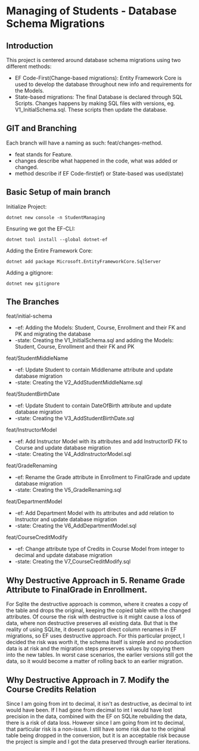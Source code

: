 # Managing of Students - Database Schema Migrations

## Introduction

This project is centered around database schema migrations using two different methods:
* EF Code-First(Change-based migrations): Entity Framework Core is used to develop the database throughout new info and requirements for the Models.
* State-based migrations: The final Database is declared through SQL Scripts. Changes happens by making SQL files with versions, eg. V1_InitialSchema.sql. These scripts then update the database.

## GIT and Branching
Each branch will have a naming as such: feat/changes-method.
* feat stands for Feature.
* changes describe what happened in the code, what was added or changed.
* method describe if EF Code-first(ef) or State-based was used(state)

## Basic Setup of main branch
Initialize Project:
```
dotnet new console -n StudentManaging
```
Ensuring we got the EF-CLI:
```
dotnet tool install --global dotnet-ef
```
Adding the Entire Framework Core:
```
dotnet add package Microsoft.EntityFrameworkCore.SqlServer
```
Adding a gitignore:
```
dotnet new gitignore
```


## The Branches
feat/initial-schema
* -ef: Adding the Models: Student, Course, Enrollment and their FK and PK and migrating the database
* -state: Creating the V1_InitialSchema.sql and adding the Models: Student, Course, Enrollment and their FK and PK

feat/StudentMiddleName
* -ef: Update Student to contain Middlename attribute and update database migration
* -state: Creating the V2_AddStudentMiddleName.sql

feat/StudentBirthDate
* -ef: Update Student to contain DateOfBirth attribute and update database migration
* -state: Creating the V3_AddStudentBirthDate.sql

feat/InstructorModel
* -ef: Add Instructor Model with its attributes and add InstructorID FK to Course and update database migration
* -state: Creating the V4_AddInstructorModel.sql

feat/GradeRenaming
* -ef: Rename the Grade attribute in Enrollment to FinalGrade and update database migration
* -state: Creating the V5_GradeRenaming.sql

feat/DepartmentModel
* -ef: Add Department Model with its attributes and add relation to Instructor and update database migration
* -state: Creating the V6_AddDepartmentModel.sql

feat/CourseCreditModify
* -ef: Change attribute type of Credits in Course Model from integer to decimal and update database migration
* -state: Creating the V7_CourseCreditModify.sql

## Why Destructive Approach in 5. Rename Grade Attribute to FinalGrade in Enrollment.
For Sqlite the destructive approach is common, where it creates a copy of the table and drops the original, keeping the copied table with the changed attributes.
Of course the risk with destructive is it might cause a loss of data, where non destructive preserves all existing data.
But that is the reality of using SQLite, it doesnt support direct column renames in EF migrations, so EF uses destructive approach. 
For this particular project, I decided the risk was worth it, the schema itself is simple and no production data is at risk and the migration steps preserves values by copying them into the new tables.
In worst case scenarios, the earlier versions still got the data, so it would become a matter of rolling back to an earlier migration.

## Why Destructive Approach in 7. Modify the Course Credits Relation
Since I am going from int to decimal, it isn't as destructive, as decimal to int would have been.
If I had gone from decimal to int I would have lost precision in the data, combined with the EF on SQLite rebuilding the data, there is a risk of data loss.
However since I am going from int to decimal, that particular risk is a non-issue.
I still have some risk due to the original table being dropped in the conversion, but it is an acceptable risk because the project is simple and I got the data preserved through earlier iterations.